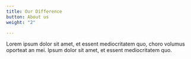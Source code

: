 ```yaml
---
title: Our Difference
button: About us
weight: "2"

---
```

Lorem ipsum dolor sit amet, et essent mediocritatem quo, choro volumus oporteat an mei. Ipsum dolor sit amet, et essent mediocritatem quo.